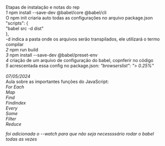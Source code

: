 Etapas de instalação e notas do rep</br>
*1* npm install --save-dev @babel/core @babel/cli</br>
O npm init criaria auto todas as configurações no  arquivo package.json</br>
"scripts": {</br>
    "babel src -d dist"</br>
  },</br>
-d indica a pasta onde os arquivos serão transpilados, ele utilizará o termo compilar</br>
*2* npm run build</br>
*3* npm install --save-dev @babel/preset-env</br>
*4* criação de um arquivo de configuração do babel, copnferir no código</br>
*5* acrescentada essa config no package.json: *"browserslist": "> 0.25%"* </br>
</br>
*07/05/2024* </br>
Aula sobre as importantes funções do JavaScript:</br>
*For Each*</br>
*Map*</br>
*Find*</br>
*Findindex*</br>
*Every*</br>
*Some*</br>
*Filter*</br>
*Reduce*</br>

*foi adicionada o --watch para que não seja necessssário rodar o babel todas as vezes*


